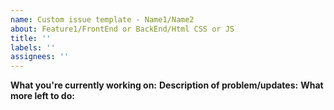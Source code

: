 ```yaml
---
name: Custom issue template - Name1/Name2
about: Feature1/FrontEnd or BackEnd/Html CSS or JS
title: ''
labels: ''
assignees: ''
---
```


**What you're currently working on:**
**Description of problem/updates:**
**What more left to do:**
